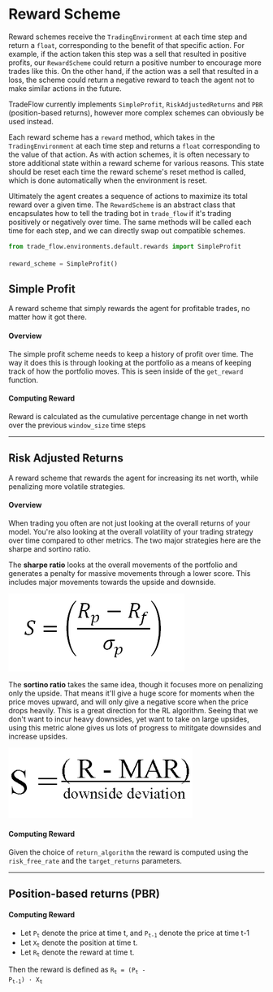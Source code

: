# Reward Scheme

Reward schemes receive the `TradingEnvironment` at each time step and return a `float`, corresponding to the benefit of that specific action. For example, if the action taken this step was a sell that resulted in positive profits, our `RewardScheme` could return a positive number to encourage more trades like this. On the other hand, if the action was a sell that resulted in a loss, the scheme could return a negative reward to teach the agent not to make similar actions in the future.

TradeFlow currently implements `SimpleProfit`, `RiskAdjustedReturns` and `PBR` (position-based returns), however more complex schemes can obviously be used instead.

Each reward scheme has a `reward` method, which takes in the `TradingEnvironment` at each time step and returns a `float` corresponding to the value of that action. As with action schemes, it is often necessary to store additional state within a reward scheme for various reasons. This state should be reset each time the reward scheme's reset method is called, which is done automatically when the environment is reset.

Ultimately the agent creates a sequence of actions to maximize its total reward over a given time. The `RewardScheme` is an abstract class that encapsulates how to tell the trading bot in `trade_flow` if it's trading positively or negatively over time. The same methods will be called each time for each step, and we can directly swap out compatible schemes.

```python
from trade_flow.environments.default.rewards import SimpleProfit

reward_scheme = SimpleProfit()
```

## Simple Profit

A reward scheme that simply rewards the agent for profitable trades, no matter how it got there.

#### Overview

The simple profit scheme needs to keep a history of profit over time. The way it does this is through looking at the portfolio as a means of keeping track of how the portfolio moves. This is seen inside of the `get_reward` function.

#### Computing Reward

Reward is calculated as the cumulative percentage change in net worth over the previous `window_size` time steps

<hr>

## Risk Adjusted Returns

A reward scheme that rewards the agent for increasing its net worth, while penalizing more volatile strategies.

#### Overview

When trading you often are not just looking at the overall returns of your model. You're also looking at the overall volatility of your trading strategy over time compared to other metrics. The two major strategies here are the sharpe and sortino ratio.

The **sharpe ratio** looks at the overall movements of the portfolio and generates a penalty for massive movements through a lower score. This includes major movements towards the upside and downside.

![Sharpe Ratio](../images/sharpe.png)

The **sortino ratio** takes the same idea, though it focuses more on penalizing only the upside. That means it'll give a huge score for moments when the price moves upward, and will only give a negative score when the price drops heavily. This is a great direction for the RL algorithm. Seeing that we don't want to incur heavy downsides, yet want to take on large upsides, using this metric alone gives us lots of progress to mititgate downsides and increase upsides.

![Sortino Ratio](../images/sortino.png)

#### Computing Reward

Given the choice of `return_algorithm` the reward is computed using the `risk_free_rate` and the `target_returns` parameters.

<hr>

## Position-based returns (PBR)

#### Computing Reward

- Let <code>P<sub>t</sub></code> denote the price at time t, and <code>P<sub>t-1</sub></code> denote the price at time t-1
- Let <code>X<sub>t</sub></code> denote the position at time t.
- Let <code>R<sub>t</sub></code> denote the reward at time t.

Then the reward is defined as <code>R<sub>t</sub> = (P<sub>t</sub> - P<sub>t-1</sub>) &middot; X<sub>t</sub></code>
